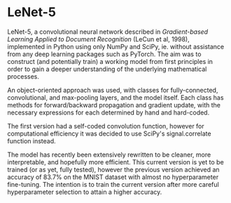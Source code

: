 # LeNet-5

LeNet-5, a convolutional neural network described in _Gradient-based Learning Applied to Document Recognition_ (LeCun et al, 1998), implemented in Python using only NumPy and SciPy, ie. without assistance from any deep learning packages such as PyTorch. The aim was to construct (and potentially train) a working model from first principles in order to gain a deeper understanding of the underlying mathematical processes.

An object-oriented approach was used, with classes for fully-connected, convolutional, and max-pooling layers, and the model itself. Each class has methods for forward/backward propagation and gradient update, with the necessary expressions for each determined by hand and hard-coded.

The first version had a self-coded convolution function, however for computational efficiency it was decided to use SciPy's signal.correlate function instead.

The model has recently been extensively rewritten to be cleaner, more interpretable, and hopefully more efficient. This current version is yet to be trained (or as yet, fully tested), however the previous version achieved an accuracy of 83.7% on the MNIST dataset with almost no hyperparameter fine-tuning. The intention is to train the current version after more careful hyperparameter selection to attain a higher accuracy.